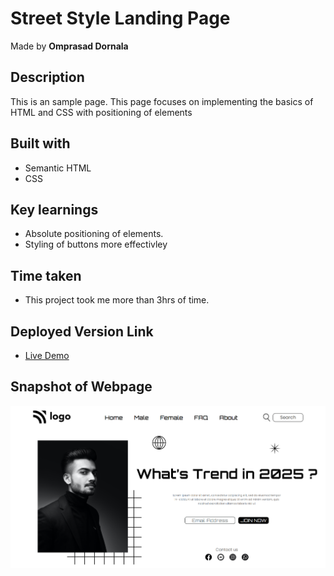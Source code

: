 # Street Style Landing Page

Made by **Omprasad Dornala**

## Description

This is an sample page. This page focuses on implementing the basics of HTML and CSS with positioning of elements

## Built with

- Semantic HTML
- CSS

## Key learnings

- Absolute positioning of elements.
- Styling of buttons more effectivley

## Time taken

- This project took me more than 3hrs of time.

## Deployed Version Link

- [Live Demo]()

## Snapshot of Webpage

![Desktop view](./screenshots/Thumbnail.png)
